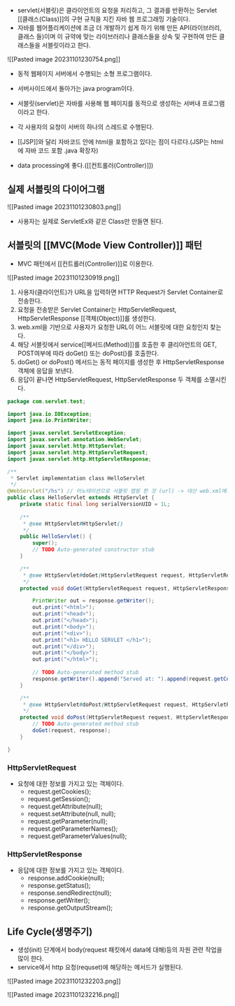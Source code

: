 - servlet(서블릿)은 클라이언트의 요청을 처리하고, 그 결과를 반환하는 Servlet [[클래스(Class)]]의 구현 규칙을 지킨 자바 웹 프로그래밍 기술이다.
- 자바를 웹어플리케이션에 조금 더 개발하기 쉽게 하기 위해 만든 API(라이브러리, 클래스 들)이며 이 규약에 맞는 라이브러리나 클래스들을 상속 및 구현하여 만든 클래스들을 서블릿이라고 한다.

![[Pasted image 20231101230754.png]]

- 동적 웹페이지 서버에서 수행되는 소형 프로그램이다.  
- 서버사이드에서 돌아가는 java program이다.
- 서블릿(servlet)은 자바를 사용해 웹 페이지를 동적으로 생성하는 서버내 프로그램이라고 한다.

- 각 사용자의 요청이 서버의 하나의 스레드로 수행된다. 

- [[JSP]]와 달리 자바코드 안에 html을 포함하고 있다는 점이 다르다.(JSP는 html에 자바 코드 포함  .java 확장자)

- data processing에 좋다.([[컨트롤러(Controller)]])

## 실제 서블릿의 다이어그램

![[Pasted image 20231101230803.png]]

- 사용자는 실제로 ServletEx와 같은 Class만 만들면 된다.

## 서블릿의 [[MVC(Mode View Controller)]] 패턴

- MVC 패턴에서 [[컨트롤러(Controller)]]로 이용한다.

![[Pasted image 20231101230919.png]]

1. 사용자(클라이언트)가 URL을 입력하면 HTTP Request가 Servlet Container로 전송한다.
2. 요청을 전송받은 Servlet Container는 HttpServletRequest, HttpServletResponse [[객체(Object)]]를 생성한다.
3. web.xml을 기반으로 사용자가 요청한 URL이 어느 서블릿에 대한 요청인지 찾는다.
4. 해당 서블릿에서 service[[메서드(Method)]]를 호출한 후 클리아언트의 GET, POST여부에 따라 doGet() 또는 doPost()를 호출한다.
5. doGet() or doPost() 메서드는 동적 페이지를 생성한 후 HttpServletResponse객체에 응답을 보낸다.
6. 응답이 끝나면 HttpServletRequest, HttpServletResponse 두 객체를 소멸시킨다.

```java
package com.servlet.test;

import java.io.IOException;
import java.io.PrintWriter;

import javax.servlet.ServletException;
import javax.servlet.annotation.WebServlet;
import javax.servlet.http.HttpServlet;
import javax.servlet.http.HttpServletRequest;
import javax.servlet.http.HttpServletResponse;

/**
 * Servlet implementation class HelloServlet
 */
@WebServlet("/hs") // 어노테이션으로 서블릿 맵핑 한 것 (url) -> 대신 web.xml에서 정의해줄 수 있음
public class HelloServlet extends HttpServlet {
	private static final long serialVersionUID = 1L;
       
    /**
     * @see HttpServlet#HttpServlet()
     */
    public HelloServlet() {
        super();
        // TODO Auto-generated constructor stub
    }

	/**
	 * @see HttpServlet#doGet(HttpServletRequest request, HttpServletResponse response)
	 */
	protected void doGet(HttpServletRequest request, HttpServletResponse response) throws ServletException, IOException {

		PrintWriter out = response.getWriter();
		out.print("<html>");
		out.print("<head>");
		out.print("</head>");
		out.print("<body>");
		out.print("<div>");
		out.print("<h1> HELLO SERVLET </h1>");
		out.print("</div>");
		out.print("</body>");
		out.print("</html>");
		
		// TODO Auto-generated method stub
		response.getWriter().append("Served at: ").append(request.getContextPath());
	}

	/**
	 * @see HttpServlet#doPost(HttpServletRequest request, HttpServletResponse response)
	 */
	protected void doPost(HttpServletRequest request, HttpServletResponse response) throws ServletException, IOException {
		// TODO Auto-generated method stub
		doGet(request, response);
	}

}
```

### HttpServletRequest

- 요청에 대한 정보를 가지고 있는 객체이다.
	- request.getCookies();
	- request.getSession();
	- request.getAttribute(null);
	- request.setAttribute(null, null);
	- request.getParameter(null);
	- request.getParameterNames();
	- request.getParameterValues(null);

### HttpServletResponse

- 응답에 대한 정보를 가지고 있는 객체이다.
	- response.addCookie(null);
	- response.getStatus();
	- response.sendRedirect(null);
	- response.getWriter();
	- response.getOutputStream();


## Life Cycle(생명주기)

- 생성(init) 단계에서 body(request 패킷에서 data에 대해)등의 자원 관련 작업을 많이 한다.
- service에서 http 요청(requset)에 해당하는 메서드가 실행된다.

![[Pasted image 20231101232203.png]]

![[Pasted image 20231101232216.png]]

